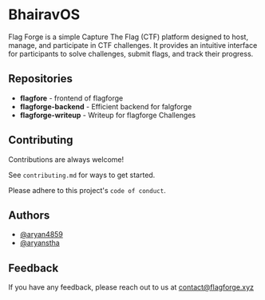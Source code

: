 # BhairavOS
Flag Forge is a simple Capture The Flag (CTF) platform designed to host, manage, and participate in CTF challenges. It provides an intuitive interface for participants to solve challenges, submit flags, and track their progress.


## Repositories

- **flagfore** - frontend of flagforge
- **flagforge-backend** - Efficient backend for falgforge
- **flagforge-writeup** - Writeup for flagforge Challenges


## Contributing

Contributions are always welcome!

See `contributing.md` for ways to get started.

Please adhere to this project's `code of conduct`.


## Authors

- [@aryan4859](https://www.github.com/aryan4859)
- [@aryanstha](https://www.github.com/aryanstha)


## Feedback

If you have any feedback, please reach out to us at contact@flagforge.xyz

